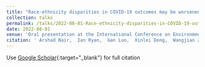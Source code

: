 ```yaml
---
title: "Race-ethnicity disparities in COVID-19 outcomes may be worsened by shorter- and long-term aerosol pollutants exposure"
collection: talks
permalink: /talks/2022-08-01-Race-ethnicity-disparities-in-COVID-19-outcomes-may-be-worsened-by-shorter-and-long-term-aerosol-pollutants-exposure
date: 2022-08-01
venue: 'Oral presentation at the International Conference on Environment and Human Health: Challenges and Opportunities in the 21st Century, Virtual'
citation: ' Arshad Nair,  Ian Ryan,  Gan Luo,  Xinlei Deng,  Wangjian Zhang,  Fangqun Yu,  Shao Lin, &quot;Race-ethnicity disparities in COVID-19 outcomes may be worsened by shorter- and long-term aerosol pollutants exposure.&quot; Oral presentation at the International Conference on Environment and Human Health: Challenges and Opportunities in the 21st Century, Virtual, 2022.'
---
```

Use [Google Scholar](https://scholar.google.com/scholar?q=Race+ethnicity+disparities+in+COVID+19+outcomes+may+be+worsened+by+shorter++and+long+term+aerosol+pollutants+exposure){:target="_blank"} for full citation